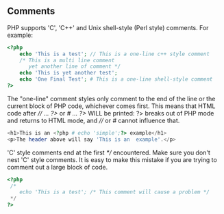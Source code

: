 Comments
--------

PHP supports 'C', 'C++' and Unix shell-style (Perl style) comments. For
example:

``` php
<?php
    echo 'This is a test'; // This is a one-line c++ style comment
    /* This is a multi line comment
       yet another line of comment */
    echo 'This is yet another test';
    echo 'One Final Test'; # This is a one-line shell-style comment
?>
```

The "one-line" comment styles only comment to the end of the line or the
current block of PHP code, whichever comes first. This means that HTML
code after *// ... ?\>* or *\# ... ?\>* WILL be printed: ?\> breaks out
of PHP mode and returns to HTML mode, and *//* or *\#* cannot influence
that.

``` php
<h1>This is an <?php # echo 'simple';?> example</h1>
<p>The header above will say 'This is an  example'.</p>
```

'C' style comments end at the first *\*/* encountered. Make sure you
don't nest 'C' style comments. It is easy to make this mistake if you
are trying to comment out a large block of code.

``` php
<?php
 /*
    echo 'This is a test'; /* This comment will cause a problem */
 */
?>
```
